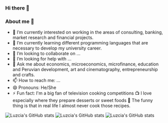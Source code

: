 ### Hi there 👋

### About me 💃

- 🔭 I’m currently interested on working in the areas of consulting, banking, market research and financial projects.
- 🌱 I’m currently learning different programming languages that are necessary to develop my university career. 
- 👯 I’m looking to collaborate on ...
- 🤔 I’m looking for help with ...
- 💬 Ask me about economics, microeconomics, microfinance, education and Peruvian development, art and cinematography, entrepreneurship and crafts.
- 📫 How to reach me: ...
- 😄 Pronouns: He/She
- ⚡ Fun fact: I'm a big fan of television cooking competitions 📺 I love especially where they prepare desserts or sweet foods 🍫 The funny thing is that in real life I almost never cook those recipes.

![Luzcia's GitHub stats](https://github-readme-stats.vercel.app/api?username=LuzciaHA&show_icons=true&hide=stars,issues&theme=jolly)
![Luzcia's GitHub stats](https://github-readme-stats.vercel.app/api?username=LuzciaHA&show_icons=true&hide=stars,issues&theme=outrun)
![Luzcia's GitHub stats](https://github-readme-stats.vercel.app/api?username=LuzciaHA&show_icons=true&hide=stars,issues&bg_color=7000456)

